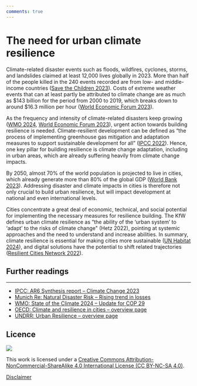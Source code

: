 ```yaml
---
comments: true
---
```


# The need for urban climate resilience

Climate-related disaster events such as floods, wildfires, cyclones, storms, and landslides claimed at least 12,000 lives globally in 2023. More than half of the people killed in the 240 events recorded are from low- and middle-income countries ([Save the Children 2023](https://www.savethechildren.net/news/2023-review-climate-disasters-claimed-12000-lives-globally-2023)). Costs of extreme weather events that can at least partly be attributed to climate change are as much as $143 billion for the period from 2000 to 2019, which breaks down to around $16.3 million per hour ([World Economic Forum 2023](https://www.weforum.org/stories/2023/10/climate-loss-and-damage-cost-16-million-per-hour/)).  

As the frequency and intensity of climate-related disasters keep growing ([WMO 2024](https://wmo.int/publication-series/state-of-climate-2024-update-cop29), [World Economic Forum 2023](https://www.weforum.org/stories/2023/10/climate-loss-and-damage-cost-16-million-per-hour/)), urgent action towards building resilience is needed. Climate-resilient development can be defined as “the process of implementing greenhouse gas mitigation and adaptation measures to support sustainable development for all” ([IPCC 2022](https://www.ipcc.ch/report/ar6/wg2/downloads/report/IPCC_AR6_WGII_FullReport.pdf)). Hence, one key pillar for building resilience is climate change adaptation, including in urban areas, which are already suffering heavily from climate change impacts.  

By 2050, almost 70% of the world population is projected to live in cities, which already generate more than 80% of the global GDP ([World Bank 2023](https://www.worldbank.org/en/topic/urbandevelopment/overview)). Addressing disaster and climate impacts in cities is therefore not only crucial to build urban resilience, but will impact development at national and even international levels.  

Cities concentrate a great deal of economic, technical, and social potential for implementing the necessary measures for resilience building. The KfW defines urban climate resilience as “the ability of the ‘urban system’ to ‘adapt’ to the risks of climate change" (Hetz 2022), pointing at systemic approaches and the need to understand and increase abilities. In summary, climate resilience is essential for making cities more sustainable ([UN Habitat 2024](https://unhabitat.org/sites/default/files/2024/11/wcr2024_-_full_report.pdf)), and digital solutions have the potential to shift related trajectories ([Resilient Cities Network 2022](https://resilientcitiesnetwork.org/wp-content/uploads/2022/10/Digital_Solutions_For_Urban_Resilience_-Case-Studies.pdf)).  

## Further readings
------

- [IPCC: AR6 Synthesis report – Climate Change 2023](https://www.ipcc.ch/report/ar6/syr/)   
- [Munich Re: Natural Disaster Risk – Rising trend in losses](https://www.munichre.com/en/risks/natural-disasters.html)   
- [WMO: State of the Climate 2024 – Update for COP 29](https://wmo.int/publication-series/state-of-climate-2024-update-cop29)   
- [OECD: Climate and resilience in cities – overview page](https://www.oecd.org/en/topics/climate-and-resilience-in-cities.html)  
- [UNDRR: Urban Resilience – overview page](https://www.undrr.org/urban-resilience)


## Licence

![](https://i.creativecommons.org/l/by-nc-sa/4.0/88x31.png)

This work is licensed under a [Creative Commons Attribution-NonCommercial-ShareAlike 4.0 International License (CC BY-NC-SA 4.0)](https://creativecommons.org/licenses/by-nc-sa/4.0/).

[Disclaimer](../../disclaimer.md)
